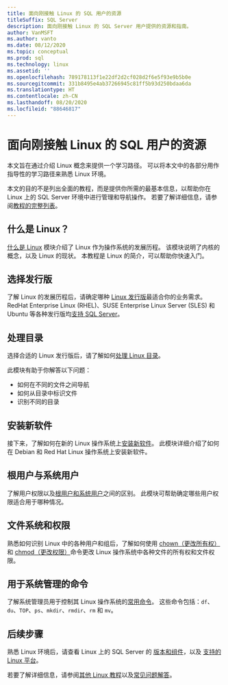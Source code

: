 ```yaml
---
title: 面向刚接触 Linux 的 SQL 用户的资源
titleSuffix: SQL Server
description: 面向刚接触 Linux 的 SQL Server 用户提供的资源和指南。
author: VanMSFT
ms.author: vanto
ms.date: 08/12/2020
ms.topic: conceptual
ms.prod: sql
ms.technology: linux
ms.assetid: ''
ms.openlocfilehash: 789178113f1e22df2d2cf028d2f6e5f93e9b5b0e
ms.sourcegitcommit: 331b8495e4ab37266945c81ff5b93d250bdaa6da
ms.translationtype: HT
ms.contentlocale: zh-CN
ms.lasthandoff: 08/20/2020
ms.locfileid: "88646817"
---
```

# <a name="new-to-linux-resources-for-sql-users"></a>面向刚接触 Linux 的 SQL 用户的资源

本文旨在通过介绍 Linux 概念来提供一个学习路径。 可以将本文中的各部分用作指导性的学习路径来熟悉 Linux 环境。

本文的目的不是列出全面的教程，而是提供你所需的最基本信息，以帮助你在 Linux 上的 SQL Server 环境中进行管理和导航操作。 若要了解详细信息，请参阅[教程的完整列表](https://www.linux.org/forums/linux-beginner-tutorials.123/)。 

## <a name="what-is-linux"></a>什么是 Linux？

[什么是 Linux](https://www.linux.org/threads/what-is-linux.4106/) 模块介绍了 Linux 作为操作系统的发展历程。 该模块说明了内核的概念，以及 Linux 的现状。 本教程是 Linux 的简介，可以帮助你快速入门。 

## <a name="select-a-distribution"></a>选择发行版

了解 Linux 的发展历程后，请确定哪种 [Linux 发行版](https://www.linux.org/threads/selecting-a-linux-distribution.4117/)最适合你的业务需求。 RedHat Enterprise Linux (RHEL)、SUSE Enterprise Linux Server (SLES) 和 Ubuntu 等各种发行版均[支持 SQL Server](sql-server-linux-release-notes-2019.md#supported-platforms)。


## <a name="get-around-directories"></a>处理目录

选择合适的 Linux 发行版后，请了解如何[处理 Linux 目录](https://www.linux.org/threads/getting-around-in-linux-directories.4120/)。

此模块有助于你解答以下问题：

- 如何在不同的文件之间导航 
- 如何从目录中标识文件
- 识别不同的目录 


## <a name="install-new-software"></a>安装新软件 

接下来，了解如何在新的 Linux 操作系统上[安装新软件](https://www.linux.org/threads/installing-new-software-debian-red-hat-slackware.4119/)。 此模块详细介绍了如何在 Debian 和 Red Hat Linux 操作系统上安装新软件。 


## <a name="root-versus-system-user"></a>根用户与系统用户

了解用户权限以及[根用户和系统用户](https://www.linux.org/threads/when-to-work-as-root-when-to-work-as-a-system-user.4136/)之间的区别。 此模块可帮助确定哪些用户权限适合用于哪种情况。 

## <a name="file-system-and-permissions"></a>文件系统和权限

熟悉如何识别 Linux 中的各种用户和组后，了解如何使用 [chown（更改所有权）](https://www.linux.org/threads/file-permisions-chown.4125/)和 [chmod（更改权限）](https://www.linux.org/threads/file-permissions-chmod.4124)命令更改 Linux 操作系统中各种文件的所有权和文件权限。 


## <a name="commands-for-system-administration"></a>用于系统管理的命令

了解系统管理员用于控制其 Linux 操作系统的[常用命令](https://www.linux.org/threads/commands-for-system-administration.4126/)。 这些命令包括：`df`、`du`、`TOP`、`ps`、`mkdir`、`rmdir`、`rm` 和 `mv`。 


## <a name="next-steps"></a>后续步骤

熟悉 Linux 环境后，请查看 Linux 上的 SQL Server 的 [版本和组件](sql-server-linux-editions-and-components-2019.md)，以及 [支持的 Linux 平台](sql-server-linux-release-notes-2019.md)。 

若要了解详细信息，请参阅[其他 Linux 教程](https://www.linux.org/forums/linux-beginner-tutorials.123/)以及[常见问题解答](sql-server-linux-faq.md)。
